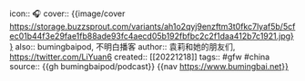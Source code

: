 icon:: 🎧
cover:: {{image/cover https://storage.buzzsprout.com/variants/ah1o2qyj9enzftm3t0fkc7lyaf5b/5cfec01b44f3e29fae1fb88ade93fc4aecd05b192fbfbc2c2f1daa412b7c1921.jpg}}
also:: bumingbaipod, 不明白播客
author:: 袁莉和她的朋友们, https://twitter.com/LiYuan6
created:: [[20221218]]
tags:: #gfw #china
source:: {{gh bumingbaipod/podcast}} {{nav https://www.bumingbai.net}}
